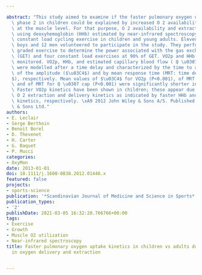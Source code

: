 ---
abstract: "This study aimed to examine if the faster pulmonary oxygen uptake (VO2p)\
  \ phase 2 in children could be explained by increased O 2 availability or extraction\
  \ at the muscle level. For that purpose, O 2 availability and extraction were assessed\
  \ using deoxyhemoglobin (HHb) estimated by near-infrared spectroscopy during moderate-intensity\
  \ constant load cycling exercise in children and young adults. Eleven prepubertal\
  \ boys and 12 men volunteered to participate in the study. They performed one maximal\
  \ graded exercise to determine the power associated with the gas exchange threshold\
  \ (GET) and four constant load exercises at 90% of GET. VO2p and HHb were continuously\
  \ monitored. VO2p, HHb, and estimated capillary blood flow ( Q \u0307 cap ) kinetics\
  \ were modelled after a time delay and characterized by the time to achieve 63%\
  \ of the amplitude ($\u03C4$) and by mean response time (MRT: time delay+$\u03C4\
  $), respectively. Mean values of $\u03C4$ for VO2p (P<0.001), of MRT for HHb (P<0.01)\
  \ and of MRT for Q \u0307 cap (P<0.001) were significantly shorter in children.\
  \ Faster VO2p kinetics have been shown in children; these appear due to both faster\
  \ O 2 extraction and delivery kinetics as indicated by faster HHb and Q \u0307 cap\
  \ kinetics, respectively. \xA9 2012 John Wiley & Sons A/S. Published by John Wiley\
  \ & Sons Ltd."
authors:
- E. Leclair
- Serge Berthoin
- Benoit Borel
- D. Thevenet
- H. Carter
- G. Baquet
- P. Mucci
categories:
- OxyMon
date: 2013-01-01
doi: 10.1111/j.1600-0838.2012.01446.x
featured: false
projects:
- sports-science
publication: '*Scandinavian Journal of Medicine and Science in Sports*'
publication_types:
- '2'
publishDate: 2021-03-05 16:32:20.766766+00:00
tags:
- Exercise
- Growth
- Muscle O2 utilization
- Near-infrared spectroscopy
title: Faster pulmonary oxygen uptake kinetics in children vs adults due to enhancements
  in oxygen delivery and extraction

---
